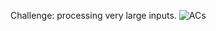 Challenge: processing very large inputs.
![ACs](https://user-images.githubusercontent.com/42868745/60688108-77567480-9eb3-11e9-82bd-a4f0c9f20bd8.png)
